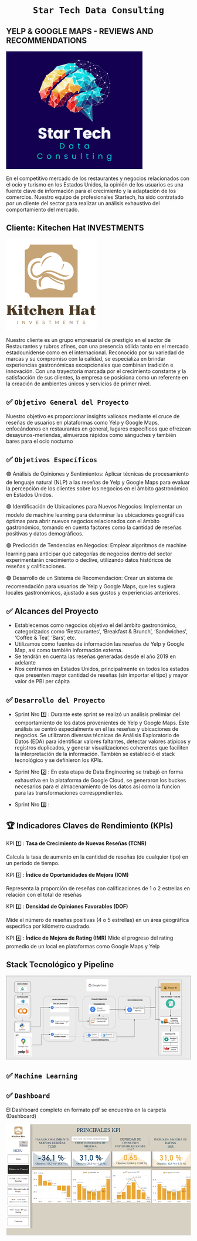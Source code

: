 

# <h1 align="center">**`Star Tech Data Consulting`**</h1>




## YELP & GOOGLE MAPS - REVIEWS AND RECOMMENDATIONS

![LOGO3](imagenes/startech.png)


En el competitivo mercado de los restaurantes y negocios relacionados con el ocio y turismo en los Estados Unidos, la opinión de los usuarios es una fuente clave de información para el crecimiento y la adaptación de los comercios. Nuestro equipo de profesionales Startech, ha sido contratado por un cliente del sector para realizar un análisis exhaustivo del comportamiento del mercado.



## ​Cliente: Kitechen Hat INVESTMENTS
![LOGO4](imagenes/k_hat2.png)


Nuestro cliente es un grupo empresarial de prestigio en el sector de Restaurantes y rubros afines, con una presencia sólida tanto en el mercado estadounidense como en el internacional. Reconocido por su variedad de marcas y su compromiso con la calidad, se especializa en brindar experiencias gastronómicas excepcionales que combinan tradición e innovación. Con una trayectoria marcada por el crecimiento constante y la satisfacción de sus clientes, la empresa se posiciona como un referente en la creación de ambientes únicos y servicios de primer nivel.

## :white_check_mark: ```Objetivo General del Proyecto ```
Nuestro objetivo es proporcionar insights valiosos mediante el cruce de reseñas de usuarios en plataformas como Yelp y Google Maps, enfocándonos en restaurantes en general, lugares específicos que ofrezcan desayunos-meriendas, almuerzos rápidos como sánguches y también bares para el ocio nocturno


## :white_check_mark: ```Objetivos Específicos ```

:green_circle: Análisis de Opiniones y Sentimientos: Aplicar técnicas de procesamiento de lenguaje natural (NLP) a las reseñas de Yelp y Google Maps para evaluar la percepción de los clientes sobre los negocios en el ámbito gastronómico en Estados Unidos.

:green_circle: Identificación de Ubicaciones para Nuevos Negocios: Implementar un modelo de machine learning para determinar las ubicaciones geográficas óptimas para abrir nuevos negocios relacionados con el ámbito gastronómico, tomando en cuenta factores como la cantidad de reseñas positivas y datos demográficos.

:green_circle: Predicción de Tendencias en Negocios: Emplear algoritmos de machine learning para anticipar qué categorías de negocios dentro del sector experimentarán crecimiento o declive, utilizando datos históricos de reseñas y calificaciones.

:green_circle: Desarrollo de un Sistema de Recomendación: Crear un sistema de recomendación para usuarios de Yelp y Google Maps, que les sugiera locales gastronómicos, ajustado a sus gustos y experiencias anteriores.

## :white_check_mark: ​Alcances del Proyecto
* Establecemos como negocios objetivo el del  ámbito gastronómico, categorizados como ‘Restaurantes’, ‘Breakfast & Brunch’, ‘Sandwiches’, ‘Coffee & Tea’, ‘Bars’, etc.
* Utilizamos como fuentes de  información las reseñas de Yelp y Google Map, así como también información externa.
* Se tendrán en cuenta las reseñas generadas desde el año 2019 en adelante
* Nos centramos en Estados Unidos, principalmente  en todos los estados que presenten mayor cantidad de reseñas (sin importar el tipo) y mayor valor de PBI per cápita


## :white_check_mark: ```Desarrollo del Proyecto```


- Sprint Nro :one: : Durante este sprint se realizó un análisis prelimiar del comportamiento de los datos provenientes de Yelp y Google Maps. Este análisis se centró especialmente en el las reseñas y ubicaciones de negocios. Se utilizaron diversas técnicas de Análisis Exploratorio de Datos (EDA) para identificar valores faltantes, detectar valores atípicos y registros duplicados, y generar visualizaciones coherentes que faciliten la interpretación de la información. También se estableció el stack tecnológico y se definieron los KPIs.

- Sprint Nro :two: : En esta etapa de Data Engineering se trabajó en forma exhaustiva en la plataforma de Google Cloud, se generaron los buckes necesarios para el almacenamiento de los datos así como la funcíon para las transformaciones corresppndientes.

- Sprint Nro :three: :


## 🏆 Indicadores Claves de Rendimiento (KPIs)


KPI :one: : **Tasa de Crecimiento de Nuevas Reseñas (TCNR)**

Calcula la tasa de aumento en la cantidad de reseñas (de cualquier tipo) en un periodo de tiempo.



  

KPI :two: : **Índice de Oportunidades de Mejora (IOM)**

Representa la proporción de reseñas con calificaciones de 1 o 2 estrellas en relación con el total de reseñas


KPI :three: : **Densidad de Opiniones Favorables (DOF)**

Mide el número de reseñas positivas (4 o 5 estrellas) en un área geográfica específica por kilómetro cuadrado.

KPI :four: : **Índice de Mejora de Rating (IMR)**
Mide el progreso del rating promedio de un local en plataformas como Google Maps y Yelp


## ​Stack Tecnológico y Pipeline
![p1](imagenes/pipeline2.jpeg)


## :white_check_mark: ```Machine Learning ```




## :white_check_mark: ```Dashboard ```
El Dashboard completo en formato pdf se encuentra en la carpeta (Dashboard)

![d1](imagenes/dashboard.png)